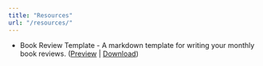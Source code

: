 ```yaml
---
title: "Resources"
url: "/resources/"
---
```


- Book Review Template - A markdown template for writing your monthly book reviews. ([Preview](/template) | [Download](https://github.com/the-bookies-club/Resources/blob/main/book-review-template.md))
